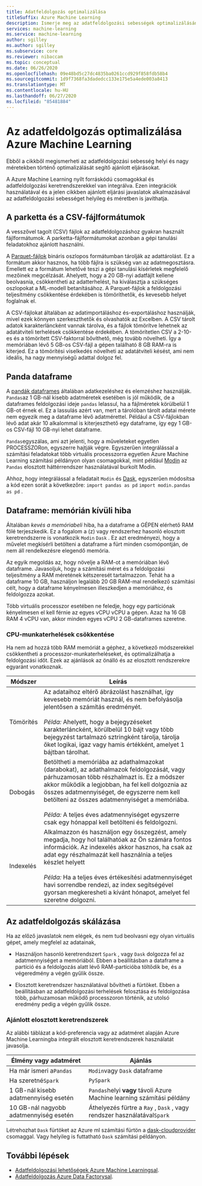 ```yaml
---
title: Adatfeldolgozás optimalizálása
titleSuffix: Azure Machine Learning
description: Ismerje meg az adatfeldolgozási sebességek optimalizálásának ajánlott eljárásait, valamint azt, hogy milyen integrációs Azure Machine Learning támogatja az adatfeldolgozást a skálán.
services: machine-learning
ms.service: machine-learning
author: sgilley
ms.author: sgilley
ms.subservice: core
ms.reviewer: nibaccam
ms.topic: conceptual
ms.date: 06/26/2020
ms.openlocfilehash: 09e48bd5c27dc4835ba0261ccd929f858fdb58b4
ms.sourcegitcommit: 1d9f7368fa3dadedcc133e175e5a4ede003a8413
ms.translationtype: MT
ms.contentlocale: hu-HU
ms.lasthandoff: 06/27/2020
ms.locfileid: "85481884"
---
```

# <a name="optimize-data-processing-with-azure-machine-learning"></a>Az adatfeldolgozás optimalizálása Azure Machine Learning

Ebből a cikkből megismerheti az adatfeldolgozási sebesség helyi és nagy méretekben történő optimalizálását segítő ajánlott eljárásokat.

A Azure Machine Learning nyílt forráskódú csomagokkal és adatfeldolgozási keretrendszerekkel van integrálva. Ezen integrációk használatával és a jelen cikkben ajánlott eljárási javaslatok alkalmazásával az adatfeldolgozási sebességet helyileg és méretben is javíthatja.

## <a name="parquet-and-csv-file-formats"></a>A parketta és a CSV-fájlformátumok

A vesszővel tagolt (CSV) fájlok az adatfeldolgozáshoz gyakran használt fájlformátumok. A parketta-fájlformátumokat azonban a gépi tanulási feladatokhoz ajánlott használni.

A [Parquet-fájlok](https://parquet.apache.org/) bináris oszlopos formátumban tárolják az adattárolást. Ez a formátum akkor hasznos, ha több fájlra is szükség van az adatmegosztásra. Emellett ez a formátum lehetővé teszi a gépi tanulási kísérletek megfelelő mezőinek megcélzását. Ahelyett, hogy a 20 GB-nyi adatfájlt kellene beolvasnia, csökkentheti az adatterhelést, ha kiválasztja a szükséges oszlopokat a ML-modell betanításához. A Parquet-fájlok a feldolgozási teljesítmény csökkentése érdekében is tömöríthetők, és kevesebb helyet foglalnak el.

A CSV-fájlokat általában az adatimportáláshoz és-exportáláshoz használják, mivel ezek könnyen szerkeszthetők és olvashatók az Excelben. A CSV tárolt adatok karakterláncként vannak tárolva, és a fájlok tömörítve lehetnek az adatátviteli terhelések csökkentése érdekében. A tömörítetlen CSV a 2-10-es és a tömörített CSV-faktorral bővíthető, még tovább növelheti. Így a memóriában lévő 5 GB-os CSV-fájl a gépen található 8 GB RAM-ra is kiterjed. Ez a tömörítési viselkedés növelheti az adatátviteli késést, ami nem ideális, ha nagy mennyiségű adattal dolgoz fel. 

## <a name="pandas-dataframe"></a>Panda dataframe

A [pandák dataframes](https://pandas.pydata.org/pandas-docs/stable/getting_started/overview.html) általában adatkezeléshez és elemzéshez használják. `Pandas`az 1 GB-nál kisebb adatméretek esetében is jól működik, de a dataframes feldolgozási ideje `pandas` lelassul, ha a fájlméretek körülbelül 1 GB-ot érnek el. Ez a lassulás azért van, mert a tárolóban tárolt adatai mérete nem egyezik meg a dataframe lévő adatmérettel. Például a CSV-fájlokban lévő adat akár 10 alkalommal is kiterjeszthető egy dataframe, így egy 1 GB-os CSV-fájl 10 GB-nyi lehet dataframe.

`Pandas`egyszálas, ami azt jelenti, hogy a műveleteket egyetlen PROCESSZORon, egyszerre hajtják végre. Egyszerűen integrálással a számítási feladatokat több virtuális processzorra egyetlen Azure Machine Learning számítási példányon olyan csomagokkal, mint például [Modin](https://modin.readthedocs.io/en/latest/) az `Pandas` elosztott háttérrendszer használatával burkolt Modin.

Ahhoz, hogy integrálással a feladatait `Modin` és [Dask](https://dask.org), egyszerűen módosítsa a kód ezen sorát a következőre: `import pandas as pd` `import modin.pandas as pd` .

## <a name="dataframe-out-of-memory-error"></a>Dataframe: memórián kívüli hiba 

Általában *kevés a memóriabeli* hiba, ha a dataframe a GÉPEN elérhető RAM fölé terjeszkedik. Ez a fogalom a (z) vagy rendszerhez hasonló elosztott keretrendszerre is vonatkozik `Modin` `Dask` .  Ez azt eredményezi, hogy a művelet megkísérli betölteni a dataframe a fürt minden csomópontján, de nem áll rendelkezésre elegendő memória.

Az egyik megoldás az, hogy növelje a RAM-ot a memóriában lévő dataframe. Javasoljuk, hogy a számítási méret és a feldolgozási teljesítmény a RAM méretének kétszeresét tartalmazzon. Tehát ha a dataframe 10 GB, használjon legalább 20 GB RAM-mal rendelkező számítási célt, hogy a dataframe kényelmesen illeszkedjen a memóriához, és feldolgozza azokat. 

Több virtuális processzor esetében ne feledje, hogy egy partíciónak kényelmesen el kell férnie az egyes vCPU vCPU a gépen. Azaz ha 16 GB RAM 4 vCPU van, akkor minden egyes vCPU 2 GB-dataframes szeretne.

### <a name="minimize-cpu-workloads"></a>CPU-munkaterhelések csökkentése

Ha nem ad hozzá több RAM memóriát a géphez, a következő módszerekkel csökkentheti a processzor-munkaterheléseket, és optimalizálhatja a feldolgozási időt. Ezek az ajánlások az önálló és az elosztott rendszerekre egyaránt vonatkoznak.

Módszer | Leírás
----|----
Tömörítés | Az adataihoz eltérő ábrázolást használhat, így kevesebb memóriát használ, és nem befolyásolja jelentősen a számítás eredményét.<br><br>*Példa:* Ahelyett, hogy a bejegyzéseket karakterláncként, körülbelül 10 bájt vagy több bejegyzést tartalmazó sztringként tárolja, tárolja őket logikai, igaz vagy hamis értékként, amelyet 1 bájtban tárolhat.
Dobogás | Betöltheti a memóriába az adathalmazokat (darabokat), az adathalmazok feldolgozását, vagy párhuzamosan több részhalmazt is. Ez a módszer akkor működik a legjobban, ha fel kell dolgoznia az összes adatmennyiséget, de egyszerre nem kell betölteni az összes adatmennyiséget a memóriába. <br><br>*Példa:* A teljes éves adatmennyiséget egyszerre csak egy hónappal kell betölteni és feldolgozni.
Indexelés | Alkalmazzon és használjon egy összegzést, amely megadja, hogy hol találhatóak az Ön számára fontos információk. Az indexelés akkor hasznos, ha csak az adat egy részhalmazát kell használnia a teljes készlet helyett<br><br>*Példa:* Ha a teljes éves értékesítési adatmennyiséget havi sorrendbe rendezi, az index segítségével gyorsan megkeresheti a kívánt hónapot, amelyet fel szeretne dolgozni.

## <a name="scale-data-processing"></a>Az adatfeldolgozás skálázása

Ha az előző javaslatok nem elégek, és nem tud beolvasni egy olyan virtuális gépet, amely megfelel az adatainak, 

* Használjon hasonló keretrendszert `Spark` , vagy `Dask` dolgozza fel az adatmennyiséget a memóriából. Ebben a beállításban a dataframe a partíció és a feldolgozás alatt lévő RAM-partícióba töltődik be, és a végeredmény a végén gyűlik össze.  

* Elosztott keretrendszer használatával bővítheti a fürtöket. Ebben a beállításban az adatfeldolgozási terhelések felosztása és feldolgozása több, párhuzamosan működő processzoron történik, az utolsó eredmény pedig a végén gyűlik össze.


### <a name="recommended-distributed-frameworks"></a>Ajánlott elosztott keretrendszerek

Az alábbi táblázat a kód-preferencia vagy az adatméret alapján Azure Machine Learningba integrált elosztott keretrendszerek használatát javasolja.

Élmény vagy adatméret | Ajánlás
------|------
Ha már ismeri a`Pandas`| `Modin`vagy `Dask` dataframe
Ha szeretné`Spark` | `PySpark`
1 GB-nál kisebb adatmennyiség esetén | `Pandas`helyi **vagy** távoli Azure Machine learning számítási példány
10 GB-nál nagyobb adatmennyiség esetén| Áthelyezés fürtre a `Ray` , `Dask` , vagy rendszer használatával`Spark`

Létrehozhat `Dask` fürtöket az Azure ml számítási fürtön a [dask-cloudprovider](https://cloudprovider.dask.org/en/latest/#azure) csomaggal. Vagy helyileg is futtatható `Dask` számítási példányon.

## <a name="next-steps"></a>További lépések

* [Adatfeldolgozási lehetőségek Azure Machine Learningsal](concept-data-ingestion.md).
* [Adatfeldolgozás Azure Data Factorysal](how-to-data-ingest-adf.md).
